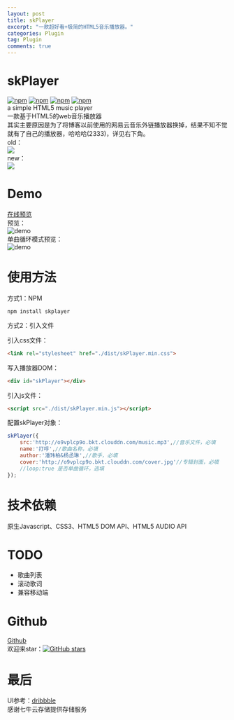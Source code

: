 ```yaml
---
layout: post
title: skPlayer
excerpt: "一款超好看+极简的HTML5音乐播放器。"
categories: Plugin
tag: Plugin
comments: true
---
```


# skPlayer
[![npm](https://img.shields.io/npm/v/skplayer.svg)]() [![npm](https://img.shields.io/npm/l/skplayer.svg?maxAge=2592000)]() [![npm](https://img.shields.io/npm/dt/skplayer.svg)]() [![npm](https://img.shields.io/badge/made%20by-Scott-orange.svg)]()  
a simple HTML5 music player  
一款基于HTML5的web音乐播放器  
其实主要原因是为了将博客以前使用的网易云音乐外链播放器换掉，结果不知不觉就有了自己的播放器，哈哈哈(2333)，详见右下角。  
old：  
<img src="{{ site.loading }}" data-src="/img/skPlayer/old.png" class="lazy"><br>
new：  
<img src="{{ site.loading }}" data-src="/img/skPlayer/new.png" class="lazy"><br>

# Demo
[在线预览](http://www.chengfeilong.com/skPlayer/)  
预览：  
![demo](http://o9vplcp9o.bkt.clouddn.com/demo.gif)  
单曲循环模式预览：  
![demo](http://o9vplcp9o.bkt.clouddn.com/demo_loop.gif)

# 使用方法
方式1：NPM  

`npm install skplayer`  


方式2：引入文件  

引入css文件： 
```html
<link rel="stylesheet" href="./dist/skPlayer.min.css">
```
写入播放器DOM：
```html
<div id="skPlayer"></div>
```
引入js文件：
```html
<script src="./dist/skPlayer.min.js"></script>
```
配置skPlayer对象：
```js
skPlayer({
    src:'http://o9vplcp9o.bkt.clouddn.com/music.mp3',//音乐文件，必填
    name:'打呼',//歌曲名称，必填
    author:'潘玮柏&杨丞琳',//歌手，必填
    cover:'http://o9vplcp9o.bkt.clouddn.com/cover.jpg'//专辑封面，必填
    //loop:true 是否单曲循环，选填
});
```

# 技术依赖
原生Javascript、CSS3、HTML5 DOM API、HTML5 AUDIO API

# TODO
* 歌曲列表
* 滚动歌词
* 兼容移动端

# Github
[Github](https://github.com/wangpengfei15975/skPlayer)  
欢迎来star：[![GitHub stars](https://img.shields.io/github/stars/wangpengfei15975/skPlayer.svg?style=social&label=Star)](https://github.com/wangpengfei15975/skPlayer)

# 最后
UI参考：[dribbble](https://dribbble.com/shots/1233843-Ui-Kit-Rainy-Season)  
感谢七牛云存储提供存储服务

